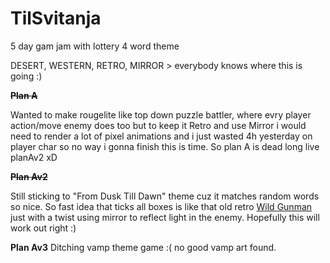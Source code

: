 # TilSvitanja

5 day gam jam with lottery 4 word theme 

DESERT, WESTERN, RETRO, MIRROR > everybody knows where this is going :)

**~~Plan A~~**

Wanted to make rougelite like top down puzzle battler, where evry player action/move enemy does too
but to keep it Retro and use Mirror i would need to render a lot of pixel animations and i just wasted
4h yesterday on player char so no way i gonna finish this is time. So plan A is dead long live planAv2 xD

**~~Plan Av2~~**

Still sticking to "From Dusk Till Dawn" theme cuz it matches random words so nice. So fast idea that ticks all boxes is
like that old retro [Wild Gunman](https://www.youtube.com/watch?v=JtQizdGWMhI) just with a twist using mirror to 
reflect light in the enemy. Hopefully this will work out right :)

**Plan Av3**
Ditching vamp theme game :( no good vamp art found.
